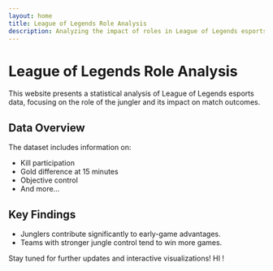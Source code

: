 ```yaml
---
layout: home
title: League of Legends Role Analysis
description: Analyzing the impact of roles in League of Legends esports matches.
---
```


# League of Legends Role Analysis

This website presents a statistical analysis of League of Legends esports data, focusing on the role of the jungler and its impact on match outcomes.

## Data Overview

The dataset includes information on:
- Kill participation
- Gold difference at 15 minutes
- Objective control
- And more...

## Key Findings

- Junglers contribute significantly to early-game advantages.
- Teams with stronger jungle control tend to win more games.

Stay tuned for further updates and interactive visualizations! HI !
